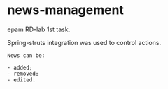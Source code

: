 # news-management
epam RD-lab 1st task.

Spring-struts integration was used to control actions.

```
News can be:

- added;
- removed;
- edited.
```
